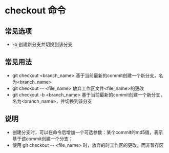 # checkout 命令

## 常见选项

- \-b 创建新分支并切换到该分支

## 常见用法

- git checkout <branch_name> 基于当前最新的commit创建一个新分支，名为<branch_name>
- git checkout -- <file_name> 放弃工作区文件<file_name>的更改
- git checkout -b <branch_name> 基于当前最新的commit创建一个新分支，名为<branch_name>，并切换到该分支

## 说明

- 创建分支时，可以在命令后增加一个可选参数：某个commit的md5值，表示基于该commit创建一个分支；
- 使用 git checkout -- <file_name> 时，放弃的时工作区的更改，而非暂存区
